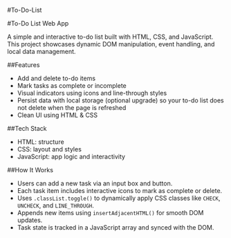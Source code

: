 #To-Do-List

#To-Do List Web App

A simple and interactive to-do list built with HTML, CSS, and JavaScript. This project showcases dynamic DOM manipulation, event handling, and local data management.

##Features

- Add and delete to-do items
- Mark tasks as complete or incomplete
- Visual indicators using icons and line-through styles
- Persist data with local storage (optional upgrade) so your to-do list does not delete when the page is refreshed 
- Clean UI using HTML & CSS 


##Tech Stack

- HTML: structure
- CSS: layout and styles
- JavaScript: app logic and interactivity


##How It Works

- Users can add a new task via an input box and button.
- Each task item includes interactive icons to mark as complete or delete.
- Uses `.classList.toggle()` to dynamically apply CSS classes like `CHECK`, `UNCHECK`, and `LINE_THROUGH`.
- Appends new items using `insertAdjacentHTML()` for smooth DOM updates.
- Task state is tracked in a JavaScript array and synced with the DOM.



